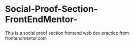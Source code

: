 # Social-Proof-Section-FrontEndMentor-
This is a social proof section frontend web dev practice from frontendmentor.com
